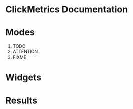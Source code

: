 ClickMetrics Documentation
==========================

# Modes

  1. TODO
  2. ATTENTION
  3. FIXME

# Widgets

# Results
